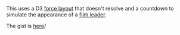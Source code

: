 This uses a D3 <a href="https://github.com/mbostock/d3/wiki/Force-Layout">force layout</a> that doesn't resolve and a countdown to simulate the appearance of a <a href="https://en.wikipedia.org/wiki/Film_leader">film leader</a>. 

The gist is <a href="http://bl.ocks.org/radiocontrolled/b0e6d6bd34653c3dc960">here</a>/